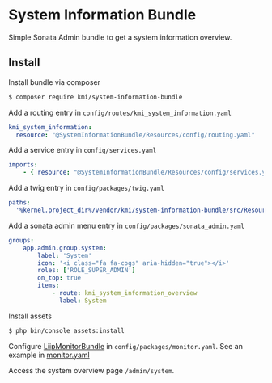 # System Information Bundle

Simple Sonata Admin bundle to get a system information overview. 

## Install

Install bundle via composer
```bash
$ composer require kmi/system-information-bundle
```

Add a routing entry in `config/routes/kmi_system_information.yaml`
```yaml
kmi_system_information:
  resource: "@SystemInformationBundle/Resources/config/routing.yaml"
```

Add a service entry in `config/services.yaml`
```yaml
imports:
    - { resource: "@SystemInformationBundle/Resources/config/services.yaml" }
```

Add a twig entry in `config/packages/twig.yaml`
```yaml
paths:
  '%kernel.project_dir%/vendor/kmi/system-information-bundle/src/Resources/views': SystemInformationBundle
```

Add a sonata admin menu entry in `config/packages/sonata_admin.yaml`
```yaml
groups:
    app.admin.group.system:
        label: 'System'
        icon: '<i class="fa fa-cogs" aria-hidden="true"></i>'
        roles: ['ROLE_SUPER_ADMIN']
        on_top: true
        items:
            - route: kmi_system_information_overview
              label: System
```

Install assets
```bash
$ php bin/console assets:install
```

Configure [LiipMonitorBundle](https://github.com/liip/LiipMonitorBundle) in `config/packages/monitor.yaml`.
See an example in [monitor.yaml](docs/examples/monitor.yaml)

Access the system overview page `/admin/system`.